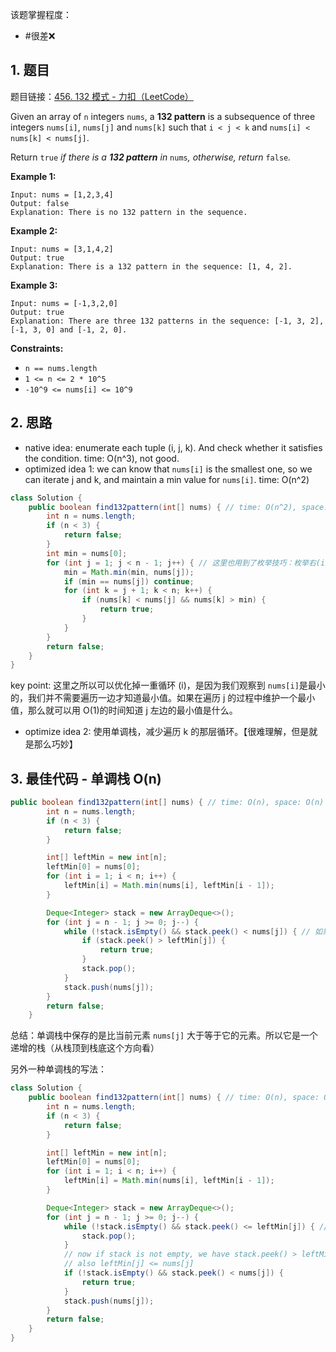 
该题掌握程度：
- #很差❌

## 1. 题目
题目链接：[456. 132 模式 - 力扣（LeetCode）](https://leetcode.cn/problems/132-pattern/description/)

Given an array of `n` integers `nums`, a **132 pattern** is a subsequence of three integers `nums[i]`, `nums[j]` and `nums[k]` such that `i < j < k` and `nums[i] < nums[k] < nums[j]`.

Return `true` *if there is a **132 pattern** in* `nums`*, otherwise, return* `false`*.*



**Example 1:**

```
Input: nums = [1,2,3,4]
Output: false
Explanation: There is no 132 pattern in the sequence.
```

**Example 2:**

```
Input: nums = [3,1,4,2]
Output: true
Explanation: There is a 132 pattern in the sequence: [1, 4, 2].
```

**Example 3:**

```
Input: nums = [-1,3,2,0]
Output: true
Explanation: There are three 132 patterns in the sequence: [-1, 3, 2], [-1, 3, 0] and [-1, 2, 0].
```



**Constraints:**

- `n == nums.length`
- `1 <= n <= 2 * 10^5`
- `-10^9 <= nums[i] <= 10^9`

## 2. 思路

- native idea: enumerate each tuple (i, j, k). And check whether it satisfies the condition. time: O(n^3), not good.
- optimized idea 1: we can know that `nums[i]` is the smallest one, so we can iterate j and k, and maintain a min value for `nums[i]`. time: O(n^2)

```java
class Solution {
    public boolean find132pattern(int[] nums) { // time: O(n^2), space: O(1)
        int n = nums.length;
        if (n < 3) {
            return false;
        }
        int min = nums[0];
        for (int j = 1; j < n - 1; j++) { // 这里也用到了枚举技巧：枚举右(index: j)，维护左 (index: i)
            min = Math.min(min, nums[j]);
            if (min == nums[j]) continue;
            for (int k = j + 1; k < n; k++) {
                if (nums[k] < nums[j] && nums[k] > min) {
                    return true;
                }
            }
        }
        return false;
    }
}
```
key point: 这里之所以可以优化掉一重循环 (i)，是因为我们观察到 `nums[i]`是最小的，我们并不需要遍历一边才知道最小值。如果在遍历 j 的过程中维护一个最小值，那么就可以用 O(1)的时间知道 j 左边的最小值是什么。

- optimize idea 2: 使用单调栈，减少遍历 k 的那层循环。【很难理解，但是就是那么巧妙】

## 3. 最佳代码 - 单调栈 O(n)

```java
public boolean find132pattern(int[] nums) { // time: O(n), space: O(n)
        int n = nums.length;
        if (n < 3) {
            return false;
        }

        int[] leftMin = new int[n];
        leftMin[0] = nums[0];
        for (int i = 1; i < n; i++) {
            leftMin[i] = Math.min(nums[i], leftMin[i - 1]);
        }

        Deque<Integer> stack = new ArrayDeque<>();
        for (int j = n - 1; j >= 0; j--) {
            while (!stack.isEmpty() && stack.peek() < nums[j]) { // 如果 nums[j] <= stack.peek 则直接压栈了，所以从栈底到栈顶元素是递减的
                if (stack.peek() > leftMin[j]) {
                    return true;
                }
                stack.pop();
            }
            stack.push(nums[j]);
        }
        return false;
    }
```
总结：单调栈中保存的是比当前元素 `nums[j]` 大于等于它的元素。所以它是一个递增的栈（从栈顶到栈底这个方向看）


另外一种单调栈的写法：
```java
class Solution {
    public boolean find132pattern(int[] nums) { // time: O(n), space: O(n)
        int n = nums.length;
        if (n < 3) {
            return false;
        }

        int[] leftMin = new int[n];
        leftMin[0] = nums[0];
        for (int i = 1; i < n; i++) {
            leftMin[i] = Math.min(nums[i], leftMin[i - 1]);
        }

        Deque<Integer> stack = new ArrayDeque<>();
        for (int j = n - 1; j >= 0; j--) {
            while (!stack.isEmpty() && stack.peek() <= leftMin[j]) { // 从栈中找到第一个比 nums[i] 大的元素
                stack.pop();
            }
            // now if stack is not empty, we have stack.peek() > leftMin[j]
            // also leftMin[j] <= nums[j]
            if (!stack.isEmpty() && stack.peek() < nums[j]) {
                return true;
            }
            stack.push(nums[j]);
        }
        return false;
    }
}
```